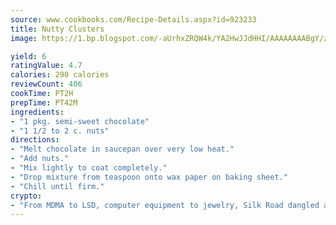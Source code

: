 ```yaml
---
source: www.cookbooks.com/Recipe-Details.aspx?id=923233
title: Nutty Clusters
image: https://1.bp.blogspot.com/-aUrhxZRQW4k/YA2HwJJdHHI/AAAAAAAABgY/z2R8OXCxqDoBQtRn-q-fHG8g9_G4G1HBwCLcBGAsYHQ/s320/13.png

yield: 6
ratingValue: 4.7
calories: 290 calories
reviewCount: 406
cookTime: PT2H
prepTime: PT42M
ingredients:
- "1 pkg. semi-sweet chocolate"
- "1 1/2 to 2 c. nuts"
directions:
- "Melt chocolate in saucepan over very low heat."
- "Add nuts."
- "Mix lightly to coat completely."
- "Drop mixture from teaspoon onto wax paper on baking sheet."
- "Chill until firm."
crypto:
- "From MDMA to LSD, computer equipment to jewelry, Silk Road dangled a menu listing all the greatest things Bitcoin can buy."
---
```

